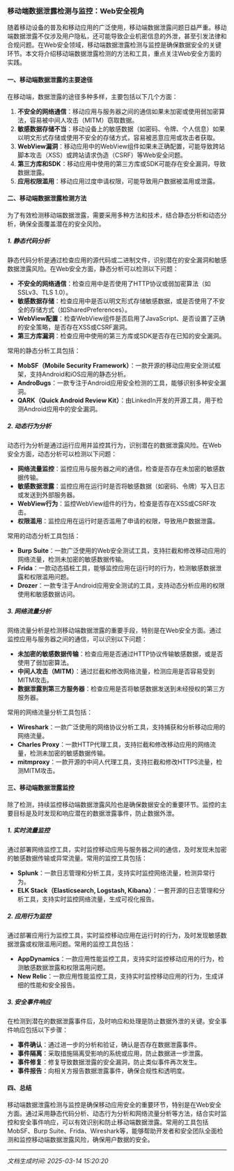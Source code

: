 ### 移动端数据泄露检测与监控：Web安全视角

随着移动设备的普及和移动应用的广泛使用，移动端数据泄露问题日益严重。移动端数据泄露不仅涉及用户隐私，还可能导致企业机密信息的外泄，甚至引发法律和合规问题。在Web安全领域，移动端数据泄露检测与监控是确保数据安全的关键环节。本文将介绍移动端数据泄露检测的方法和工具，重点关注Web安全方面的实践。

#### 一、移动端数据泄露的主要途径

在移动端，数据泄露的途径多种多样，主要包括以下几个方面：

1. **不安全的网络通信**：移动应用与服务器之间的通信如果未加密或使用弱加密算法，容易被中间人攻击（MITM）窃取数据。
2. **敏感数据存储不当**：移动设备上的敏感数据（如密码、令牌、个人信息）如果以明文形式存储或使用不安全的存储方式，容易被恶意应用或攻击者获取。
3. **WebView漏洞**：移动应用中的WebView组件如果未正确配置，可能导致跨站脚本攻击（XSS）或跨站请求伪造（CSRF）等Web安全问题。
4. **第三方库和SDK**：移动应用中使用的第三方库或SDK可能存在安全漏洞，导致数据泄露。
5. **应用权限滥用**：移动应用过度申请权限，可能导致用户数据被滥用或泄露。

#### 二、移动端数据泄露检测方法

为了有效检测移动端数据泄露，需要采用多种方法和技术，结合静态分析和动态分析，确保全面覆盖潜在的安全风险。

##### 1. 静态代码分析

静态代码分析是通过检查应用的源代码或二进制文件，识别潜在的安全漏洞和敏感数据泄露风险。在Web安全方面，静态分析可以检测以下问题：

- **不安全的网络通信**：检查应用中是否使用了HTTP协议或弱加密算法（如SSLv3、TLS 1.0）。
- **敏感数据存储**：检查应用中是否以明文形式存储敏感数据，或是否使用了不安全的存储方式（如SharedPreferences）。
- **WebView配置**：检查WebView组件是否启用了JavaScript、是否设置了正确的安全策略，是否存在XSS或CSRF漏洞。
- **第三方库漏洞**：检查应用中使用的第三方库或SDK是否存在已知的安全漏洞。

常用的静态分析工具包括：
- **MobSF（Mobile Security Framework）**：一款开源的移动应用安全测试框架，支持Android和iOS应用的静态分析。
- **AndroBugs**：一款专注于Android应用安全检测的工具，能够识别多种安全漏洞。
- **QARK（Quick Android Review Kit）**：由LinkedIn开发的开源工具，用于检测Android应用中的安全漏洞。

##### 2. 动态行为分析

动态行为分析是通过运行应用并监控其行为，识别潜在的数据泄露风险。在Web安全方面，动态分析可以检测以下问题：

- **网络流量监控**：监控应用与服务器之间的通信，检查是否存在未加密的敏感数据传输。
- **敏感数据泄露**：监控应用在运行时是否将敏感数据（如密码、令牌）写入日志或发送到外部服务器。
- **WebView行为**：监控WebView组件的行为，检查是否存在XSS或CSRF攻击。
- **权限滥用**：监控应用在运行时是否滥用了申请的权限，导致用户数据泄露。

常用的动态分析工具包括：
- **Burp Suite**：一款广泛使用的Web安全测试工具，支持拦截和修改移动应用的网络流量，检测未加密的敏感数据传输。
- **Frida**：一款动态插桩工具，能够监控应用在运行时的行为，检测敏感数据泄露和权限滥用问题。
- **Drozer**：一款专注于Android应用安全测试的工具，支持动态分析应用的权限使用和敏感数据访问。

##### 3. 网络流量分析

网络流量分析是检测移动端数据泄露的重要手段，特别是在Web安全方面。通过监控应用与服务器之间的通信，可以识别以下问题：

- **未加密的敏感数据传输**：检查应用是否通过HTTP协议传输敏感数据，或是否使用了弱加密算法。
- **中间人攻击（MITM）**：通过拦截和修改网络流量，检测应用是否容易受到MITM攻击。
- **数据泄露到第三方服务器**：检查应用是否将敏感数据发送到未经授权的第三方服务器。

常用的网络流量分析工具包括：
- **Wireshark**：一款广泛使用的网络协议分析工具，支持捕获和分析移动应用的网络流量。
- **Charles Proxy**：一款HTTP代理工具，支持拦截和修改移动应用的网络流量，检测未加密的敏感数据传输。
- **mitmproxy**：一款开源的中间人代理工具，支持拦截和修改HTTPS流量，检测MITM攻击。

#### 三、移动端数据泄露监控

除了检测，持续监控移动端数据泄露风险也是确保数据安全的重要环节。监控的主要目标是及时发现和响应潜在的数据泄露事件，防止数据外泄。

##### 1. 实时流量监控

通过部署网络监控工具，实时监控移动应用与服务器之间的通信，及时发现未加密的敏感数据传输或异常流量。常用的监控工具包括：

- **Splunk**：一款日志管理和分析工具，支持实时监控网络流量，检测异常行为。
- **ELK Stack（Elasticsearch, Logstash, Kibana）**：一套开源的日志管理和分析工具，支持实时监控网络流量，生成可视化报告。

##### 2. 应用行为监控

通过部署应用行为监控工具，实时监控移动应用在运行时的行为，及时发现敏感数据泄露或权限滥用问题。常用的监控工具包括：

- **AppDynamics**：一款应用性能监控工具，支持实时监控移动应用的行为，检测敏感数据泄露和权限滥用问题。
- **New Relic**：一款应用性能监控工具，支持实时监控移动应用的行为，生成详细的性能和安全报告。

##### 3. 安全事件响应

在检测到潜在的数据泄露事件后，及时响应和处理是防止数据外泄的关键。安全事件响应包括以下步骤：

- **事件确认**：通过进一步的分析和验证，确认是否存在数据泄露事件。
- **事件隔离**：采取措施隔离受影响的系统或应用，防止数据进一步泄露。
- **事件修复**：修复导致数据泄露的安全漏洞，防止类似事件再次发生。
- **事件报告**：向相关方报告数据泄露事件，确保合规性和透明度。

#### 四、总结

移动端数据泄露检测与监控是确保移动应用安全的重要环节，特别是在Web安全方面。通过采用静态代码分析、动态行为分析和网络流量分析等方法，结合实时监控和安全事件响应，可以有效识别和防止移动端数据泄露。常用的工具包括MobSF、Burp Suite、Frida、Wireshark等，能够帮助开发者和安全团队全面检测和监控移动端数据泄露风险，确保用户数据的安全。

---

*文档生成时间: 2025-03-14 15:20:20*



